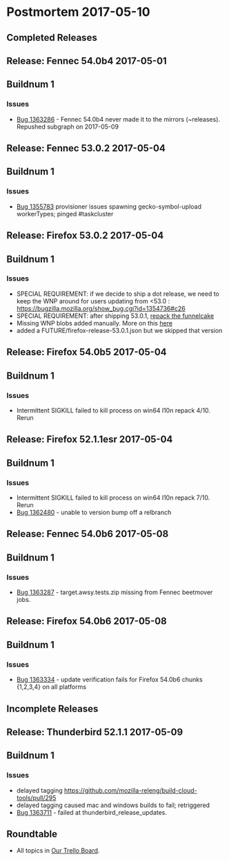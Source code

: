 # Postmortem 2017-05-10

## Completed Releases
## Release: Fennec 54.0b4 2017-05-01

## Buildnum 1
### Issues
- [Bug 1363286](https://bugzil.la/1363286) - Fennec 54.0b4 never made it to the mirrors (~releases). Repushed subgraph on 2017-05-09


## Release: Fennec 53.0.2 2017-05-04

## Buildnum 1
### Issues
- [Bug 1355783](https://bugzil.la/1355783) provisioner issues spawning gecko-symbol-upload workerTypes; pinged #taskcluster


## Release: Firefox 53.0.2 2017-05-04

## Buildnum 1
### Issues
- SPECIAL REQUIREMENT: if we decide to ship a dot release, we need to keep the WNP around for users updating from <53.0 : https://bugzilla.mozilla.org/show_bug.cgi?id=1354736#c26
- SPECIAL REQUIREMENT: after shipping 53.0.1, [repack the funnelcake](https://gist.github.com/escapewindow/5dba93a02bb346f5ac3677477106a46f/#funnelcake-still-live-when-we-do-a-chemspilldot-release-eg-5301)
- Missing WNP blobs added manually. More on this [here](https://bugzilla.mozilla.org/show_bug.cgi?id=1354736#c28)
- added a FUTURE/firefox-release-53.0.1.json but we skipped that version


## Release: Firefox 54.0b5 2017-05-04

## Buildnum 1
### Issues
- Intermittent SIGKILL failed to kill process on win64 l10n repack 4/10. Rerun


## Release: Firefox 52.1.1esr 2017-05-04

## Buildnum 1
### Issues
- Intermittent SIGKILL failed to kill process on win64 l10n repack 7/10. Rerun
- [Bug 1362480](https://bugzil.la/1362480) - unable to version bump off a relbranch


## Release: Fennec 54.0b6 2017-05-08

## Buildnum 1
### Issues
- [Bug 1363287](https://bugzil.la/1363287) - target.awsy.tests.zip missing from Fennec beetmover jobs.


## Release: Firefox 54.0b6 2017-05-08

## Buildnum 1
### Issues
- [Bug 1363334](https://bugzil.la/1363334) - update verification fails for Firefox 54.0b6 chunks {1,2,3,4} on all platforms



## Incomplete Releases
## Release: Thunderbird 52.1.1 2017-05-09

## Buildnum 1
### Issues
- delayed tagging https://github.com/mozilla-releng/build-cloud-tools/pull/295
- delayed tagging caused mac and windows builds to fail; retriggered
- [Bug 1363711](https://bugzil.la/1363711) - failed at thunderbird_release_updates.



## Roundtable
- All topics in [Our Trello Board](https://trello.com/b/MXHaVRcP/release-promotion-meeting).